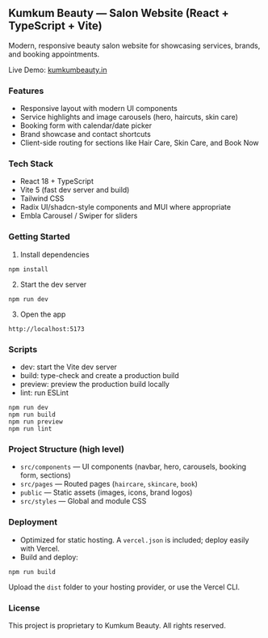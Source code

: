 ## Kumkum Beauty — Salon Website (React + TypeScript + Vite)

Modern, responsive beauty salon website for showcasing services, brands, and booking appointments.

Live Demo: [kumkumbeauty.in](https://kumkumbeauty.in)

### Features
- Responsive layout with modern UI components
- Service highlights and image carousels (hero, haircuts, skin care)
- Booking form with calendar/date picker
- Brand showcase and contact shortcuts
- Client-side routing for sections like Hair Care, Skin Care, and Book Now

### Tech Stack
- React 18 + TypeScript
- Vite 5 (fast dev server and build)
- Tailwind CSS
- Radix UI/shadcn-style components and MUI where appropriate
- Embla Carousel / Swiper for sliders

### Getting Started
1) Install dependencies
```
npm install
```
2) Start the dev server
```
npm run dev
```
3) Open the app
```
http://localhost:5173
```

### Scripts
- dev: start the Vite dev server
- build: type-check and create a production build
- preview: preview the production build locally
- lint: run ESLint

```
npm run dev
npm run build
npm run preview
npm run lint
```

### Project Structure (high level)
- `src/components` — UI components (navbar, hero, carousels, booking form, sections)
- `src/pages` — Routed pages (`haircare`, `skincare`, `book`)
- `public` — Static assets (images, icons, brand logos)
- `src/styles` — Global and module CSS

### Deployment
- Optimized for static hosting. A `vercel.json` is included; deploy easily with Vercel.
- Build and deploy:
```
npm run build
```
Upload the `dist` folder to your hosting provider, or use the Vercel CLI.

### License
This project is proprietary to Kumkum Beauty. All rights reserved.
